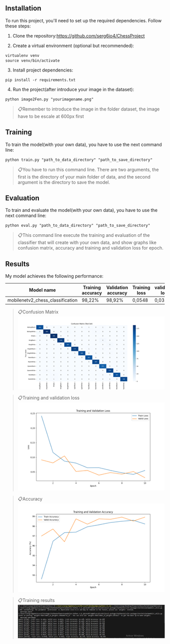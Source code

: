 ## Installation

To run this project, you'll need to set up the required dependencies. Follow these steps:

1. Clone the repository:https://github.com/serg6io4/ChessProject

2. Create a virtual environment (optional but recommended):

```env
virtualenv venv
source venv/bin/activate
```

3. Install project dependencies:

```setup
pip install -r requirements.txt
```

4. Run the project(after introduce your image in the dataset):
```setup
python image2Fen.py "yourimagename.png"
```
>📋Remember to introduce the image in the folder dataset, the image have to be escale at 600px first

## Training

To train the model(with your own data), you have to use the next command line:

```train
python train.py "path_to_data_directory" "path_to_save_directory"
```
>📋You have to run this command line. There are two arguments, the first is the directory of your main folder of data, and the second argument is the directory to save the model.

## Evaluation

To train and evaluate the model(with your own data), you have to use the next command line:

```eval
python eval.py "path_to_data_directory" "path_to_save_directory"
```
>📋This command line execute the training and evaluation of the classifier that will create with your own data, and show graphs like confusion matrix, accuracy and training and validation loss for epoch.

## Results 

My model achieves the following performance:

| Model name                         | Training accuracy | Validation accuracy | Training loss| validation loss|
|------------------------------------|-------------------|---------------------|--------------|----------------|
| mobilenetv2_chess_classification   |        98,22%     |         98,92%      |     0,0548   |      0,0302    |

>📋Confusion Matrix
![](Graphs\Confusion_Matrix_4.png)

>📋Training and validation loss
![](Graphs\entrenamiento_y_validacion_perdida_4.png)

>📋Accuracy
![](Graphs\Precision(entrenamiento_validacion)_4.png)

>📋Training results
![](Graphs\Training_results.jpg)